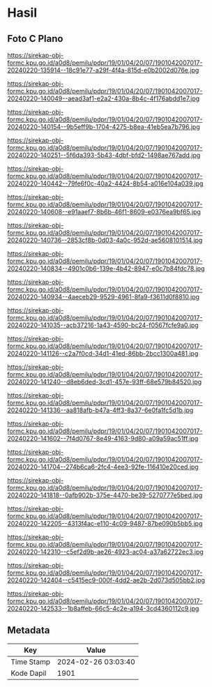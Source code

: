 # Hasil

## Foto C Plano

https://sirekap-obj-formc.kpu.go.id/a0d8/pemilu/pdpr/19/01/04/20/07/1901042007017-20240220-135914--18c91e77-a29f-4f4a-815d-e0b2002d076e.jpg

https://sirekap-obj-formc.kpu.go.id/a0d8/pemilu/pdpr/19/01/04/20/07/1901042007017-20240220-140049--aead3af1-e2a2-430a-8b4c-4f176abdd1e7.jpg

https://sirekap-obj-formc.kpu.go.id/a0d8/pemilu/pdpr/19/01/04/20/07/1901042007017-20240220-140154--9b5eff9b-1704-4275-b8ea-41eb5ea7b796.jpg

https://sirekap-obj-formc.kpu.go.id/a0d8/pemilu/pdpr/19/01/04/20/07/1901042007017-20240220-140251--5f6da393-5b43-4dbf-bfd2-1498ae767add.jpg

https://sirekap-obj-formc.kpu.go.id/a0d8/pemilu/pdpr/19/01/04/20/07/1901042007017-20240220-140442--79fe6f0c-40a2-4424-8b54-a016e104a039.jpg

https://sirekap-obj-formc.kpu.go.id/a0d8/pemilu/pdpr/19/01/04/20/07/1901042007017-20240220-140608--e91aaef7-8b6b-46f1-8609-e0376ea9bf65.jpg

https://sirekap-obj-formc.kpu.go.id/a0d8/pemilu/pdpr/19/01/04/20/07/1901042007017-20240220-140736--2853cf8b-0d03-4a0c-952d-ae5608101514.jpg

https://sirekap-obj-formc.kpu.go.id/a0d8/pemilu/pdpr/19/01/04/20/07/1901042007017-20240220-140834--4901c0b6-139e-4b42-8947-e0c7b84fdc78.jpg

https://sirekap-obj-formc.kpu.go.id/a0d8/pemilu/pdpr/19/01/04/20/07/1901042007017-20240220-140934--4aeceb29-9529-4961-8fa9-f3611d0f8810.jpg

https://sirekap-obj-formc.kpu.go.id/a0d8/pemilu/pdpr/19/01/04/20/07/1901042007017-20240220-141035--acb37216-1a43-4590-bc24-f0567fcfe9a0.jpg

https://sirekap-obj-formc.kpu.go.id/a0d8/pemilu/pdpr/19/01/04/20/07/1901042007017-20240220-141126--c2a7f0cd-34d1-41ed-86bb-2bcc1300a481.jpg

https://sirekap-obj-formc.kpu.go.id/a0d8/pemilu/pdpr/19/01/04/20/07/1901042007017-20240220-141240--d8eb6ded-3cd1-457e-93ff-68e579b84520.jpg

https://sirekap-obj-formc.kpu.go.id/a0d8/pemilu/pdpr/19/01/04/20/07/1901042007017-20240220-141336--aa818afb-b47a-4ff3-8a37-6e0fa1fc5d1b.jpg

https://sirekap-obj-formc.kpu.go.id/a0d8/pemilu/pdpr/19/01/04/20/07/1901042007017-20240220-141602--7f4d0767-8e49-4163-9d80-a09a59ac51ff.jpg

https://sirekap-obj-formc.kpu.go.id/a0d8/pemilu/pdpr/19/01/04/20/07/1901042007017-20240220-141704--274b6ca6-2fc4-4ee3-92fe-116410e20ced.jpg

https://sirekap-obj-formc.kpu.go.id/a0d8/pemilu/pdpr/19/01/04/20/07/1901042007017-20240220-141818--0afb902b-375e-4470-be39-5270777e5bed.jpg

https://sirekap-obj-formc.kpu.go.id/a0d8/pemilu/pdpr/19/01/04/20/07/1901042007017-20240220-142205--4313f4ac-e110-4c09-9487-87be090b5bb5.jpg

https://sirekap-obj-formc.kpu.go.id/a0d8/pemilu/pdpr/19/01/04/20/07/1901042007017-20240220-142310--c5ef2d9b-ae26-4923-ac04-a37a62722ec3.jpg

https://sirekap-obj-formc.kpu.go.id/a0d8/pemilu/pdpr/19/01/04/20/07/1901042007017-20240220-142404--c5415ec9-000f-4dd2-ae2b-2d073d505bb2.jpg

https://sirekap-obj-formc.kpu.go.id/a0d8/pemilu/pdpr/19/01/04/20/07/1901042007017-20240220-142533--1b8affeb-66c5-4c2e-a194-3cd4360112c9.jpg


## Metadata

| Key        | Value               |
| ---------- | ------------------- |
| Time Stamp | 2024-02-26 03:03:40 |
| Kode Dapil | 1901                |



